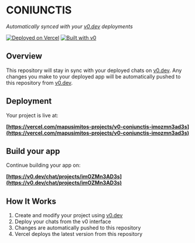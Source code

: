 # CONIUNCTIS

*Automatically synced with your [v0.dev](https://v0.dev) deployments*

[![Deployed on Vercel](https://img.shields.io/badge/Deployed%20on-Vercel-black?style=for-the-badge&logo=vercel)](https://vercel.com/mapusimitos-projects/v0-coniunctis-imozmn3ad3s)
[![Built with v0](https://img.shields.io/badge/Built%20with-v0.dev-black?style=for-the-badge)](https://v0.dev/chat/projects/imOZMn3AD3s)

## Overview

This repository will stay in sync with your deployed chats on [v0.dev](https://v0.dev).
Any changes you make to your deployed app will be automatically pushed to this repository from [v0.dev](https://v0.dev).

## Deployment

Your project is live at:

**[https://vercel.com/mapusimitos-projects/v0-coniunctis-imozmn3ad3s](https://vercel.com/mapusimitos-projects/v0-coniunctis-imozmn3ad3s)**

## Build your app

Continue building your app on:

**[https://v0.dev/chat/projects/imOZMn3AD3s](https://v0.dev/chat/projects/imOZMn3AD3s)**

## How It Works

1. Create and modify your project using [v0.dev](https://v0.dev)
2. Deploy your chats from the v0 interface
3. Changes are automatically pushed to this repository
4. Vercel deploys the latest version from this repository
